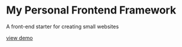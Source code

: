 # My Personal Frontend Framework
A front-end starter for creating small websites

[view demo](https://anthonyn15.github.io/personalframework/)
